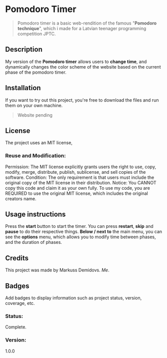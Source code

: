 # Pomodoro Timer
> Pomodoro timer is a basic web-rendition of the famous "**Pomodoro technique**", which i made for a Latvian teenager programming competition JPTC.

## Description
My version of the **Pomodoro timer** allows users to __change time__,
and dynamically changes the color scheme of the website based on the current phase of the pomodoro timer.

## Installation
If you want to try out this project, you're free to download the files and run them on your own machine.
> Website pending

## License
The project uses an MIT license, 
### Reuse and Modification:
Permission: The MIT license explicitly grants users the right to use, copy, modify, merge, distribute, publish, sublicense, and sell copies of the software.
Condition: The only requirement is that users must include the original copy of the MIT license in their distribution.
Notice: You CANNOT copy this code and claim it as your own fully. To use my code, you are REQUIRED to use the original MIT license, which includes
the original creators name.

## Usage instructions
Press the **start** button to start the timer.
You can press **restart**, **skip** and **pause** to do their respective things.
**Below / next to** the main menu, you can see the **__options__** menu, which allows you to
modify time between phases, and the duration of phases.


## Credits
This project was made by Markuss Demidovs. *Me*.

## Badges
Add badges to display information such as project status, version, coverage, etc.
### Status:
Complete.
### Version: 
1.0.0
